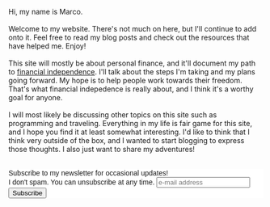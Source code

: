 <div class="about">
  <p>
    Hi, my name is Marco. 
    <br>
    <br>
    Welcome to my website. There's not much on here, but I'll continue to add onto it. Feel free to read my blog posts and check out the resources that have helped me. Enjoy!
    <br>
    <br>
    This site will mostly be about personal finance, and it'll document my path to <a href="https://www.reddit.com/r/financialindependence/wiki/faq">financial independence</a>. I'll talk about the steps I'm taking and my plans going forward. My hope is to help people work towards their freedom. That's what financial indepedence is really about, and I think it's a worthy goal for anyone.
    <br>
    <br>
    I will most likely be discussing other topics on this site such as programming and traveling. Everything in my life is fair game for this site, and I hope you find it at least somewhat interesting. I'd like to think that I think very outside of the box, and I wanted to start blogging to express those thoughts. I also just want to share my adventures!
    <br>
    <br>
	<!-- Begin MailChimp Signup Form -->
<link href="//cdn-images.mailchimp.com/embedcode/horizontal-slim-10_7.css" rel="stylesheet" type="text/css">
<style type="text/css">
	#mc_embed_signup{background:#fff; clear:left; font:14px Helvetica,Arial,sans-serif; width:100%;}
	/* Add your own MailChimp form style overrides in your site stylesheet or in this style block.
	   We recommend moving this block and the preceding CSS link to the HEAD of your HTML file. */
</style>
<div id="mc_embed_signup">
<form action="https://gmail.us8.list-manage.com/subscribe/post?u=f7d0f34dee6cce5f1528b1041&amp;id=8368ffa763" method="post" id="mc-embedded-subscribe-form" name="mc-embedded-subscribe-form" class="validate" target="_blank" novalidate>
    <div id="mc_embed_signup_scroll">
	<label for="mce-EMAIL">Subscribe to my newsletter for occasional updates!<br>I don't spam. You can unsubscribe at any time.</label>
	<input type="email" value="" name="EMAIL" class="email" id="mce-EMAIL" placeholder="e-mail address" required>
    <!-- real people should not fill this in and expect good things - do not remove this or risk form bot signups-->
    <div style="position: absolute; left: -5000px;" aria-hidden="true"><input type="text" name="b_f7d0f34dee6cce5f1528b1041_8368ffa763" tabindex="-1" value=""></div>
    <div class="clear"><input type="submit" value="Subscribe" name="subscribe" id="mc-embedded-subscribe" class="button"></div>
    </div>
</form>
</div>

<!--End mc_embed_signup-->
